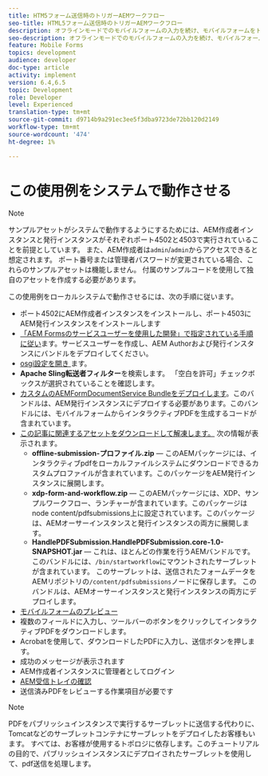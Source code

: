 ```yaml
---
title: HTM5フォーム送信時のトリガーAEMワークフロー
seo-title: HTML5フォーム送信時のトリガーAEMワークフロー
description: オフラインモードでのモバイルフォームの入力を続け、モバイルフォームをトリガーAEMワークフローに送信する
seo-description: オフラインモードでのモバイルフォームの入力を続け、モバイルフォームをトリガーAEMワークフローに送信する
feature: Mobile Forms
topics: development
audience: developer
doc-type: article
activity: implement
version: 6.4,6.5
topic: Development
role: Developer
level: Experienced
translation-type: tm+mt
source-git-commit: d9714b9a291ec3ee5f3dba9723de72bb120d2149
workflow-type: tm+mt
source-wordcount: '474'
ht-degree: 1%

---
```



# この使用例をシステムで動作させる

>[!NOTE]
>
>サンプルアセットがシステムで動作するようにするためには、AEM作成者インスタンスと発行インスタンスがそれぞれポート4502と4503で実行されていることを前提としています。 また、AEM作成者は`admin`/`admin`からアクセスできると想定されます。 ポート番号または管理者パスワードが変更されている場合、これらのサンプルアセットは機能しません。 付属のサンプルコードを使用して独自のアセットを作成する必要があります。

この使用例をローカルシステムで動作させるには、次の手順に従います。

* ポート4502にAEM作成者インスタンスをインストールし、ポート4503にAEM発行インスタンスをインストールします
* [「AEM Formsのサービスユーザーを使用した開発」で指定されている手順に従い](https://docs.adobe.com/content/help/en/experience-manager-learn/forms/adaptive-forms/service-user-tutorial-develop.html)ます。サービスユーザーを作成し、AEM Authorおよび発行インスタンスにバンドルをデプロイしてください。
* [osgi設定を開き ](http://localhost:4503/system/console/configMgr)ます。
* **Apache Sling転送者フィルター**&#x200B;を検索します。 「空白を許可」チェックボックスが選択されていることを確認します。
* [カスタムのAEMFormDocumentService Bundleをデプロイします](/help/forms/assets/common-osgi-bundles/AEMFormsDocumentServices.core-1.0-SNAPSHOT.jar)。このバンドルは、AEM発行インスタンスにデプロイする必要があります。このバンドルには、モバイルフォームからインタラクティブPDFを生成するコードが含まれています。
* [この記事に関連するアセットをダウンロードして解凍します。](assets/offline-pdf-submission-assets.zip) 次の情報が表示されます。
   * **offline-submission-プロファイル.zip**  — このAEMパッケージには、インタラクティブpdfをローカルファイルシステムにダウンロードできるカスタムプロファイルが含まれています。このパッケージをAEM発行インスタンスに展開します。
   * **xdp-form-and-workflow.zip**  — このAEMパッケージには、XDP、サンプルワークフロー、ランチャーが含まれています。このパッケージはnode content/pdfsubmissions上に設定されています。このパッケージは、AEMオーサーインスタンスと発行インスタンスの両方に展開します。
   * **HandlePDFSubmission.HandlePDFSubmission.core-1.0-SNAPSHOT.jar**  — これは、ほとんどの作業を行うAEMバンドルです。このバンドルには、`/bin/startworkflow`にマウントされたサーブレットが含まれています。 このサーブレットは、送信されたフォームデータをAEMリポジトリの`/content/pdfsubmissions`ノードに保存します。 このバンドルは、AEMオーサーインスタンスと発行インスタンスの両方にデプロイします。
* [モバイルフォームのプレビュー](http://localhost:4503/content/dam/formsanddocuments/testsubmision.xdp/jcr:content)
* 複数のフィールドに入力し、ツールバーのボタンをクリックしてインタラクティブPDFをダウンロードします。
* Acrobatを使用して、ダウンロードしたPDFに入力し、送信ボタンを押します。
* 成功のメッセージが表示されます
* AEM作成者インスタンスに管理者としてログイン
* [AEM受信トレイの確認](http://localhost:4502/aem/inbox)
* 送信済みPDFをレビューする作業項目が必要です

>[!NOTE]
>
>PDFをパブリッシュインスタンスで実行するサーブレットに送信する代わりに、Tomcatなどのサーブレットコンテナにサーブレットをデプロイしたお客様もいます。 すべては、お客様が使用するトポロジに依存します。このチュートリアルの目的で、パブリッシュインスタンスにデプロイされたサーブレットを使用して、pdf送信を処理します。

